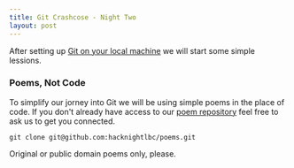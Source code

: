 ```yaml
---
title: Git Crashcose - Night Two
layout: post
---
```

After setting up [Git on your local machine](/2017/11/21/git-crashcorse.html) we will start some simple lessions.

### Poems, Not Code

To simplify our jorney into Git we will be using simple poems in the place of code. If you don't already have access to our [poem repository](https://github.com/hacknightlbc/poems) feel free to ask us to get you connected.

`git clone git@github.com:hacknightlbc/poems.git`

Original or public domain poems only, please.
